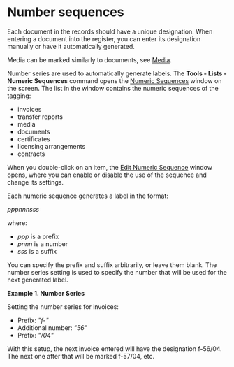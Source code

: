 # Number sequences
     
Each document in the records should have a unique designation. When entering a document into the register, you can enter its designation manually or have it automatically generated.
     
Media can be marked similarly to documents, see [Media](../software-management/licenses#media).
     
Number series are used to automatically generate labels. The **Tools - Lists - Numeric Sequences** command opens the [Numeric Sequences](../../list-of-windows/alvao-asset-management-console/tools/lists/numeric-sequences) window on the screen. The list in the window contains the numeric sequences of the tagging:
     
- invoices
- transfer reports
- media
- documents
- certificates
- licensing arrangements
- contracts

When you double-click on an item, the [Edit Numeric Sequence](../../list-of-windows/alvao-asset-management-console/tools/lists/numeric-sequences/numeric-sequence) window opens, where you can enable or disable the use of the sequence and change its settings.
     
Each numeric sequence generates a label in the format:
     
*pppnnnsss*
     
where:

- *ppp* is a prefix
- *pnnn* is a number
- *sss* is a suffix

You can specify the prefix and suffix arbitrarily, or leave them blank. The number series setting is used to specify the number that will be used for the next generated label.
     
**Example 1. Number Series**
     
Setting the number series for invoices:

- Prefix: *"f-"*
- Additional number: *"56"*
- Prefix: *"/04"*

With this setup, the next invoice entered will have the designation f-56/04. The next one after that will be marked f-57/04, etc.
